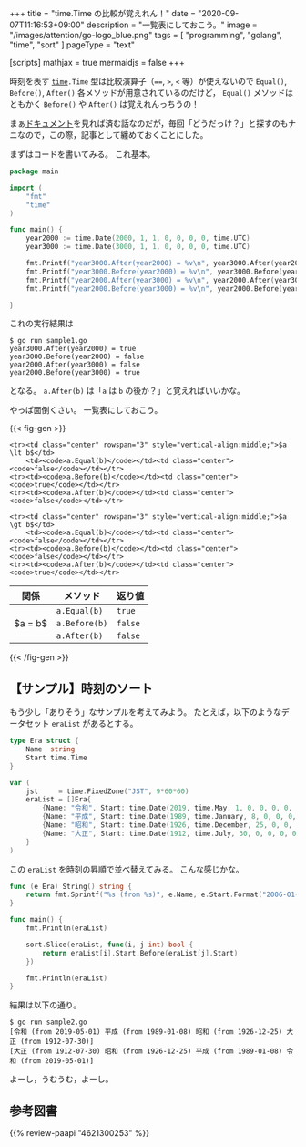 +++
title = "time.Time の比較が覚えれん！"
date =  "2020-09-07T11:16:53+09:00"
description = "一覧表にしておこう。"
image = "/images/attention/go-logo_blue.png"
tags = [ "programming", "golang", "time", "sort" ]
pageType = "text"

[scripts]
  mathjax = true
  mermaidjs = false
+++

時刻を表す [`time`]`.Time` 型は比較演算子（`==`, `>`, `<` 等）が使えないので `Equal()`, `Before()`, `After()` 各メソッドが用意されているのだけど， `Equal()` メソッドはともかく `Before()` や `After()`  は覚えれんっちうの！

まぁ[ドキュメント][`time`]を見れば済む話なのだが，毎回「どうだっけ？」と探すのもナニなので，この際，記事として纏めておくことにした。

まずはコードを書いてみる。
これ基本。

```go
package main

import (
	"fmt"
	"time"
)

func main() {
	year2000 := time.Date(2000, 1, 1, 0, 0, 0, 0, time.UTC)
	year3000 := time.Date(3000, 1, 1, 0, 0, 0, 0, time.UTC)

	fmt.Printf("year3000.After(year2000) = %v\n", year3000.After(year2000))
	fmt.Printf("year3000.Before(year2000) = %v\n", year3000.Before(year2000))
	fmt.Printf("year2000.After(year3000) = %v\n", year2000.After(year3000))
	fmt.Printf("year2000.Before(year3000) = %v\n", year2000.Before(year3000))

}
```

これの実行結果は

```test
$ go run sample1.go 
year3000.After(year2000) = true
year3000.Before(year2000) = false
year2000.After(year3000) = false
year2000.Before(year3000) = true
```

となる。
`a.After(b)` は「`a` は `b` の後か？」と覚えればいいかな。

やっぱ面倒くさい。
一覧表にしておこう。

{{< fig-gen >}}
<table class="left">
<thead><tr>
    <th>関係</th>
    <th>メソッド</th>
    <th>返り値</th>
</tr></thead>
<tbody>
    <tr><td class="center" rowspan="3" style="vertical-align:middle;">$a = b$</td>
        <td><code>a.Equal(b)</code></td><td class="center"><code>true</code></td></tr>
    <tr><td><code>a.Before(b)</code></td><td class="center"><code>false</code></td></tr>
    <tr><td><code>a.After(b)</code></td><td class="center"><code>false</code></td></tr>

    <tr><td class="center" rowspan="3" style="vertical-align:middle;">$a \lt b$</td>
        <td><code>a.Equal(b)</code></td><td class="center"><code>false</code></td></tr>
    <tr><td><code>a.Before(b)</code></td><td class="center"><code>true</code></td></tr>
    <tr><td><code>a.After(b)</code></td><td class="center"><code>false</code></td></tr>

    <tr><td class="center" rowspan="3" style="vertical-align:middle;">$a \gt b$</td>
        <td><code>a.Equal(b)</code></td><td class="center"><code>false</code></td></tr>
    <tr><td><code>a.Before(b)</code></td><td class="center"><code>false</code></td></tr>
    <tr><td><code>a.After(b)</code></td><td class="center"><code>true</code></td></tr>
</tbody>
</table>
{{< /fig-gen >}}

## 【サンプル】時刻のソート

もう少し「ありそう」なサンプルを考えてみよう。
たとえば，以下のようなデータセット `eraList` があるとする。

```go
type Era struct {
	Name  string
	Start time.Time
}

var (
	jst     = time.FixedZone("JST", 9*60*60)
	eraList = []Era{
		{Name: "令和", Start: time.Date(2019, time.May, 1, 0, 0, 0, 0, jst)},
		{Name: "平成", Start: time.Date(1989, time.January, 8, 0, 0, 0, 0, jst)},
		{Name: "昭和", Start: time.Date(1926, time.December, 25, 0, 0, 0, 0, jst)},
		{Name: "大正", Start: time.Date(1912, time.July, 30, 0, 0, 0, 0, jst)},
	}
)
```

この `eraList` を時刻の昇順で並べ替えてみる。
こんな感じかな。

```go {hl_lines=[9]}
func (e Era) String() string {
	return fmt.Sprintf("%s (from %s)", e.Name, e.Start.Format("2006-01-02"))
}

func main() {
	fmt.Println(eraList)

	sort.Slice(eraList, func(i, j int) bool {
		return eraList[i].Start.Before(eraList[j].Start)
	})

	fmt.Println(eraList)
}
```

結果は以下の通り。

```text
$ go run sample2.go 
[令和 (from 2019-05-01) 平成 (from 1989-01-08) 昭和 (from 1926-12-25) 大正 (from 1912-07-30)]
[大正 (from 1912-07-30) 昭和 (from 1926-12-25) 平成 (from 1989-01-08) 令和 (from 2019-05-01)]
```

よーし，うむうむ，よーし。

[Go]: https://golang.org/ "The Go Programming Language"
[Go 言語]: https://golang.org/ "The Go Programming Language"
[`time`]: https://pkg.go.dev/time "time package · pkg.go.dev"

## 参考図書

{{% review-paapi "4621300253" %}} <!-- プログラミング言語Go -->
